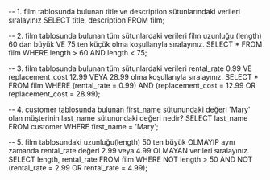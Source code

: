 -- 1. film tablosunda bulunan title ve description sütunlarındaki verileri sıralayınız
SELECT title, description FROM film;

-- 2. film tablosunda bulunan tüm sütunlardaki verileri film uzunluğu (length) 60 dan büyük VE 75 ten küçük olma koşullarıyla sıralayınız.
SELECT * FROM film 
WHERE length > 60 AND length < 75;

-- 3. film tablosunda bulunan tüm sütunlardaki verileri rental_rate 0.99 VE replacement_cost 12.99 VEYA 28.99 olma koşullarıyla sıralayınız.
SELECT * FROM film
WHERE (rental_rate = 0.99) 
	AND (replacement_cost = 12.99 OR replacement_cost = 28.99);

-- 4. customer tablosunda bulunan first_name sütunundaki değeri 'Mary' olan müşterinin last_name sütunundaki değeri nedir?
SELECT last_name FROM customer
WHERE first_name = 'Mary';

-- 5. film tablosundaki uzunluğu(length) 50 ten büyük OLMAYIP aynı zamanda rental_rate değeri 2.99 veya 4.99 OLMAYAN verileri sıralayınız.
SELECT length, rental_rate FROM film
WHERE NOT length > 50
AND NOT (rental_rate = 2.99 OR rental_rate = 4.99);

